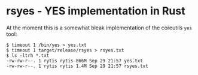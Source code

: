 # rsyes - YES implementation in Rust

At the moment this is a somewhat bleak implementation
of the coreutils `yes` tool:

    $ timeout 1 /bin/yes > yes.txt
    $ timeout 1 target/release/rsyes > rsyes.txt
    $ ls -ltrh *.txt
    -rw-rw-r--. 1 rytis rytis 866M Sep 29 21:57 yes.txt
    -rw-rw-r--. 1 rytis rytis 1.4M Sep 29 21:57 rsyes.txt

